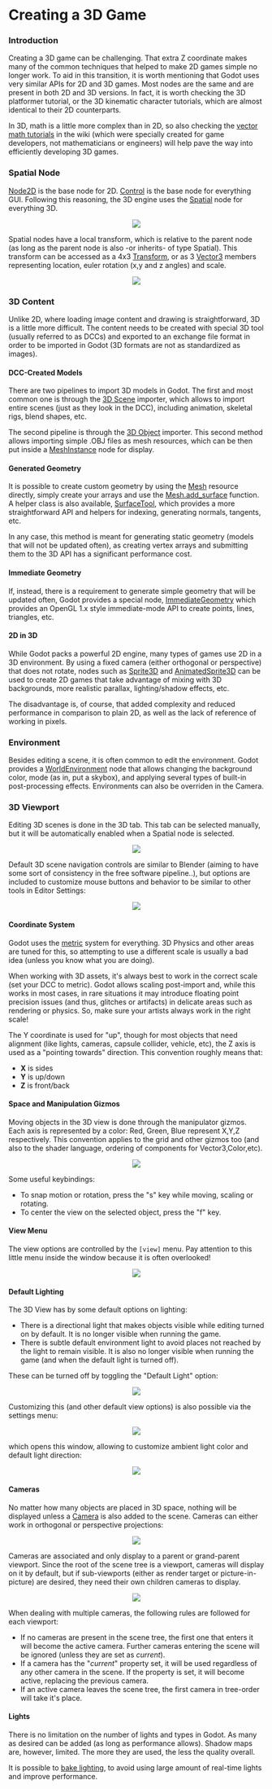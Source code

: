 # Creating a 3D Game

### Introduction

Creating a 3D game can be challenging. That extra Z coordinate makes many of the common techniques that helped to make 2D games simple no longer work. To aid in this transition, it is worth mentioning that Godot uses very similar APIs for 2D and 3D games. Most nodes are the same and are present in both 2D and 3D versions. In fact, it is worth checking the 3D platformer tutorial, or the 3D kinematic character tutorials, which are almost identical to their 2D counterparts.

In 3D, math is a little more complex than in 2D, so also checking the [vector math tutorials](https://github.com/okamstudio/godot/wiki#math) in the wiki (which were specially created for game developers, not mathematicians or engineers) will help pave the way into efficiently developing 3D games.

### Spatial Node

[Node2D](class_node2d) is the base node for 2D. [Control](class_control) is the base node for everything GUI. Following this reasoning, the 3D engine uses the [Spatial](class_spatial) node for everything 3D.

<p align="center"><img src="images/tuto_3d1.png"></p>

Spatial nodes have a local transform, which is relative to the parent node (as long as the parent node is also -or inherits- of type Spatial). This transform can be accessed as a 4x3 [Transform](class_transform), or as 3 [Vector3](class_vector3) members representing location, euler rotation (x,y and z angles) and scale.

<p align="center"><img src="images/tuto_3d2.png"></p>

### 3D Content

Unlike 2D, where loading image content and drawing is straightforward, 3D is a little more difficult. The content needs to be created with special 3D tool (usually referred to as DCCs) and exported to an exchange file format in order to be imported in Godot (3D formats are not as standardized as images).

#### DCC-Created Models

There are two pipelines to import 3D models in Godot. The first and most common one is through the [3D Scene](import_3d) importer, which allows to import entire scenes (just as they look in the DCC), including animation, skeletal rigs, blend shapes, etc. 

The second pipeline is through the [3D Object](import_meshes) importer. This second method allows importing simple .OBJ files as mesh resources, which can be then put inside a [MeshInstance](class_meshinstance) node for display.

#### Generated Geometry

It is possible to create custom geometry by using the [Mesh](class_mesh) resource directly, simply create your arrays and use the [Mesh.add_surface](class_mesh#add_surface) function. A helper class is also available, [SurfaceTool](class_surfacetool), which provides a more straightforward API and helpers for indexing, generating normals, tangents, etc.

In any case, this method is meant for generating static geometry (models that will not be updated often), as creating vertex arrays and submitting them to the 3D API has a significant performance cost.

#### Immediate Geometry

If, instead, there is a requirement to generate simple geometry that will be updated often, Godot provides a special node, [ImmediateGeometry](class_immediategeometry) which provides an OpenGL 1.x style immediate-mode API to create points, lines, triangles, etc.

#### 2D in 3D

While Godot packs a powerful 2D engine, many types of games use 2D in a 3D environment. By using a fixed camera (either orthogonal or perspective) that does not rotate, nodes such as [Sprite3D](class_sprite3d) and [AnimatedSprite3D](class_animatedsprite3d) can be used to create 2D games that take advantage of mixing with 3D backgrounds, more realistic parallax, lighting/shadow effects, etc.

The disadvantage is, of course, that added complexity and reduced performance in comparison to plain 2D, as well as the lack of reference of working in pixels.

### Environment

Besides editing a scene, it is often common to edit the environment. Godot provides a [WorldEnvironment](class_worldenvironment) node that allows changing the background color, mode (as in, put a skybox), and applying several types of built-in post-processing effects. Environments can also be overriden in the Camera.

### 3D Viewport

Editing 3D scenes is done in the 3D tab. This tab can be selected manually, but it will be automatically enabled when a Spatial node is selected.

<p align="center"><img src="images/tuto_3d3.png"></p>

Default 3D scene navigation controls are similar to Blender (aiming to have some sort of consistency in the free software pipeline..), but options are included to customize mouse buttons and behavior to be similar to other tools in Editor Settings:

<p align="center"><img src="images/tuto_3d4.png"></p>

#### Coordinate System

Godot uses the [metric](http://en.wikipedia.org/wiki/Metric_system) system for everything. 3D Physics and other areas are tuned for this, so attempting to use a different scale is usually a bad idea (unless you know what you are doing).

When working with 3D assets, it's always best to work in the correct scale (set your DCC to metric). Godot allows scaling post-import and, while this works in most cases, in rare situations it may introduce floating point precision issues (and thus, glitches or artifacts) in delicate areas such as rendering or physics. So, make sure your artists always work in the right scale!

The Y coordinate is used for "up", though for most objects that need alignment (like lights, cameras, capsule collider, vehicle, etc), the Z axis is used as a "pointing towards" direction. This convention roughly means that:

* **X** is sides
* **Y** is up/down
* **Z** is front/back

#### Space and Manipulation Gizmos

Moving objects in the 3D view is done through the manipulator gizmos. Each axis is represented by a color: Red, Green, Blue represent X,Y,Z respectively. This convention applies to the grid and other gizmos too (and also to the shader language, ordering of components for Vector3,Color,etc).

<p align="center"><img src="images/tuto_3d5.png"></p>

Some useful keybindings:
* To snap motion or rotation, press the "s" key while moving, scaling or rotating.
* To center the view on the selected object, press the "f" key.

#### View Menu

The view options are controlled by the `[view]` menu. Pay attention to this little menu inside the window because it is often overlooked!

<p align="center"><img src="images/tuto_3d6.png"></p>

#### Default Lighting

The 3D View has by some default options on lighting:

* There is a directional light that makes objects visible while editing turned on by default. It is no longer visible when running the game.
* There is subtle default environment light to avoid places not reached by the light to remain visible. It is also no longer visible when running the game (and when the default light is turned off).

These can be turned off by toggling the "Default Light" option:

<p align="center"><img src="images/tuto_3d8.png"></p>

Customizing this (and other default view options) is also possible via the settings menu:

<p align="center"><img src="images/tuto_3d7.png"></p>

which opens this window, allowing to customize ambient light color and default light direction:

<p align="center"><img src="images/tuto_3d9.png"></p>

#### Cameras

No matter how many objects are placed in 3D space, nothing will be displayed unless a [Camera](class_camera) is also added to the scene. Cameras can either work in orthogonal or perspective projections:

<p align="center"><img src="images/tuto_3d10.png"></p>

Cameras are associated and only display to a parent or grand-parent viewport. Since the root of the scene tree is a viewport, cameras will display on it by default, but if sub-viewports (either as render target or picture-in-picture) are desired, they need their own children cameras to display.

<p align="center"><img src="images/tuto_3d11.png"></p>

When dealing with multiple cameras, the following rules are followed for each viewport:

* If no cameras are present in the scene tree, the first one that enters it will become the active camera. Further cameras entering the scene will be ignored (unless they are set as _current_).
* If a camera has the "_current_" property set, it will be used regardless of any other camera in the scene. If the property is set, it will become active, replacing the previous camera.
* If an active camera leaves the scene tree, the first camera in tree-order will take it's place.

#### Lights

There is no limitation on the number of lights and types in Godot. As many as desired can be added (as long as performance allows). Shadow maps are, however, limited. The more they are used, the less the quality overall.

It is possible to [bake lighting](tutorial_light_baking), to avoid using large amount of real-time lights and improve performance.